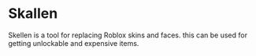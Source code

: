 # Skallen
Skellen is a tool for replacing Roblox skins and faces. this can be used for getting unlockable and expensive items.
